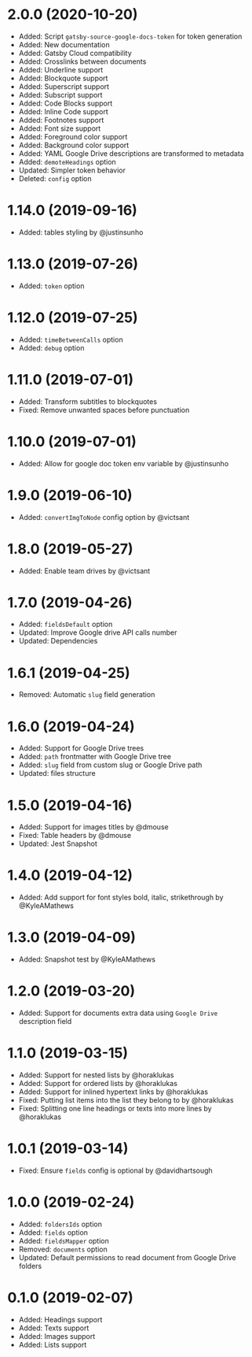 # 2.0.0 (2020-10-20)

-   Added: Script `gatsby-source-google-docs-token` for token generation
-   Added: New documentation
-   Added: Gatsby Cloud compatibility
-   Added: Crosslinks between documents
-   Added: Underline support
-   Added: Blockquote support
-   Added: Superscript support
-   Added: Subscript support
-   Added: Code Blocks support
-   Added: Inline Code support
-   Added: Footnotes support
-   Added: Font size support
-   Added: Foreground color support
-   Added: Background color support
-   Added: YAML Google Drive descriptions are transformed to metadata
-   Added: `demoteHeadings` option
-   Updated: Simpler token behavior
-   Deleted: `config` option

# 1.14.0 (2019-09-16)

-   Added: tables styling by @justinsunho

# 1.13.0 (2019-07-26)

-   Added: `token` option

# 1.12.0 (2019-07-25)

-   Added: `timeBetweenCalls` option
-   Added: `debug` option

# 1.11.0 (2019-07-01)

-   Added: Transform subtitles to blockquotes
-   Fixed: Remove unwanted spaces before punctuation

# 1.10.0 (2019-07-01)

-   Added: Allow for google doc token env variable by @justinsunho

# 1.9.0 (2019-06-10)

-   Added: `convertImgToNode` config option by @victsant

# 1.8.0 (2019-05-27)

-   Added: Enable team drives by @victsant

# 1.7.0 (2019-04-26)

-   Added: `fieldsDefault` option
-   Updated: Improve Google drive API calls number
-   Updated: Dependencies

# 1.6.1 (2019-04-25)

-   Removed: Automatic `slug` field generation

# 1.6.0 (2019-04-24)

-   Added: Support for Google Drive trees
-   Added: `path` frontmatter with Google Drive tree
-   Added: `slug` field from custom slug or Google Drive path
-   Updated: files structure

# 1.5.0 (2019-04-16)

-   Added: Support for images titles by @dmouse
-   Fixed: Table headers by @dmouse
-   Updated: Jest Snapshot

# 1.4.0 (2019-04-12)

-   Added: Add support for font styles bold, italic, strikethrough by @KyleAMathews

# 1.3.0 (2019-04-09)

-   Added: Snapshot test by @KyleAMathews

# 1.2.0 (2019-03-20)

-   Added: Support for documents extra data using `Google Drive` description field

# 1.1.0 (2019-03-15)

-   Added: Support for nested lists by @horaklukas
-   Added: Support for ordered lists by @horaklukas
-   Added: Support for inlined hypertext links by @horaklukas
-   Fixed: Putting list items into the list they belong to by @horaklukas
-   Fixed: Splitting one line headings or texts into more lines by @horaklukas

# 1.0.1 (2019-03-14)

-   Fixed: Ensure `fields` config is optional by @davidhartsough

# 1.0.0 (2019-02-24)

-   Added: `foldersIds` option
-   Added: `fields` option
-   Added: `fieldsMapper` option
-   Removed: `documents` option
-   Updated: Default permissions to read document from Google Drive folders

# 0.1.0 (2019-02-07)

-   Added: Headings support
-   Added: Texts support
-   Added: Images support
-   Added: Lists support
